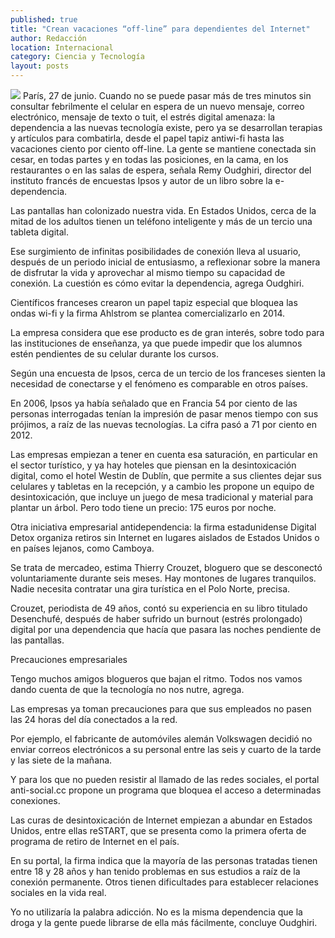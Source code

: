 ```yaml
---
published: true
title: "Crean vacaciones “off-line” para dependientes del Internet"
author: Redacción
location: Internacional
category: Ciencia y Tecnología
layout: posts
---
```


![](http://i.imgur.com/MSTq92vm.jpg)
París, 27 de junio. Cuando no se puede pasar más de tres minutos sin consultar febrilmente el celular en espera de un nuevo mensaje, correo electrónico, mensaje de texto o tuit, el estrés digital amenaza: la dependencia a las nuevas tecnología existe, pero ya se desarrollan terapias y artículos para combatirla, desde el papel tapiz antiwi-fi hasta las vacaciones ciento por ciento off-line.
La gente se mantiene conectada sin cesar, en todas partes y en todas las posiciones, en la cama, en los restaurantes o en las salas de espera, señala Remy Oudghiri, director del instituto francés de encuestas Ipsos y autor de un libro sobre la e-dependencia.

Las pantallas han colonizado nuestra vida. En Estados Unidos, cerca de la mitad de los adultos tienen un teléfono inteligente y más de un tercio una tableta digital.

Ese surgimiento de infinitas posibilidades de conexión lleva al usuario, después de un periodo inicial de entusiasmo, a reflexionar sobre la manera de disfrutar la vida y aprovechar al mismo tiempo su capacidad de conexión. La cuestión es cómo evitar la dependencia, agrega Oudghiri.

Científicos franceses crearon un papel tapiz especial que bloquea las ondas wi-fi y la firma Ahlstrom se plantea comercializarlo en 2014.

La empresa considera que ese producto es de gran interés, sobre todo para las instituciones de enseñanza, ya que puede impedir que los alumnos estén pendientes de su celular durante los cursos.

Según una encuesta de Ipsos, cerca de un tercio de los franceses sienten la necesidad de conectarse y el fenómeno es comparable en otros países.

En 2006, Ipsos ya había señalado que en Francia 54 por ciento de las personas interrogadas tenían la impresión de pasar menos tiempo con sus prójimos, a raíz de las nuevas tecnologías. La cifra pasó a 71 por ciento en 2012.

Las empresas empiezan a tener en cuenta esa saturación, en particular en el sector turístico, y ya hay hoteles que piensan en la desintoxicación digital, como el hotel Westin de Dublín, que permite a sus clientes dejar sus celulares y tabletas en la recepción, y a cambio les propone un equipo de desintoxicación, que incluye un juego de mesa tradicional y material para plantar un árbol. Pero todo tiene un precio: 175 euros por noche.

Otra iniciativa empresarial antidependencia: la firma estadunidense Digital Detox organiza retiros sin Internet en lugares aislados de Estados Unidos o en países lejanos, como Camboya.

Se trata de mercadeo, estima Thierry Crouzet, bloguero que se desconectó voluntariamente durante seis meses. Hay montones de lugares tranquilos. Nadie necesita contratar una gira turística en el Polo Norte, precisa.

Crouzet, periodista de 49 años, contó su experiencia en su libro titulado Desenchufé, después de haber sufrido un burnout (estrés prolongado) digital por una dependencia que hacía que pasara las noches pendiente de las pantallas.

Precauciones empresariales

Tengo muchos amigos blogueros que bajan el ritmo. Todos nos vamos dando cuenta de que la tecnología no nos nutre, agrega.

Las empresas ya toman precauciones para que sus empleados no pasen las 24 horas del día conectados a la red.

Por ejemplo, el fabricante de automóviles alemán Volkswagen decidió no enviar correos electrónicos a su personal entre las seis y cuarto de la tarde y las siete de la mañana.

Y para los que no pueden resistir al llamado de las redes sociales, el portal anti-social.cc propone un programa que bloquea el acceso a determinadas conexiones.

Las curas de desintoxicación de Internet empiezan a abundar en Estados Unidos, entre ellas reSTART, que se presenta como la primera oferta de programa de retiro de Internet en el país.

En su portal, la firma indica que la mayoría de las personas tratadas tienen entre 18 y 28 años y han tenido problemas en sus estudios a raíz de la conexión permanente. Otros tienen dificultades para establecer relaciones sociales en la vida real.

Yo no utilizaría la palabra adicción. No es la misma dependencia que la droga y la gente puede librarse de ella más fácilmente, concluye Oudghiri.
